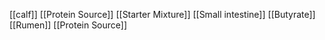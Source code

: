 [[calf]]
[[Protein Source]]
[[Starter Mixture]]
[[Small intestine]]
[[Butyrate]]
[[Rumen]]
[[Protein Source]]
